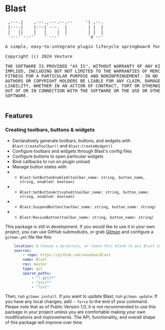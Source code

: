 # Blast

<pre>
 ,---.|    ,---.,---.--.--     '| ,--.
 |---.|    |---|`---.  |        | |  |
 |   ||    |   |    |  |        | |  |
 `---'`---'`   '`---'  `        `o`--'

A simple, easy-to-integrate plugin lifecycle springboard for Roblox plugins.

Copyright (c) 2024 Vexture

THE SOFTWARE IS PROVIDED "AS IS", WITHOUT WARRANTY OF ANY KIND, EXPRESS OR
IMPLIED, INCLUDING BUT NOT LIMITED TO THE WARRANTIES OF MERCHANTABILITY,
FITNESS FOR A PARTICULAR PURPOSE AND NONINFRINGEMENT. IN NO EVENT SHALL THE
AUTHORS OR COPYRIGHT HOLDERS BE LIABLE FOR ANY CLAIM, DAMAGES OR OTHER
LIABILITY, WHETHER IN AN ACTION OF CONTRACT, TORT OR OTHERWISE, ARISING FROM,
OUT OF OR IN CONNECTION WITH THE SOFTWARE OR THE USE OR OTHER DEALINGS IN THE
SOFTWARE.
 </pre>

## Features

### Creating toolbars, buttons & widgets

* Declaratively generate toolbars, buttons, and widgets with `Blast:CreateToolbar()` and `Blast:CreateWidget()`
* Configure toolbars and widgets through Blast's config files
* Configure buttons to open particular widgets
* Bind callbacks to run on plugin unload
* Manage button states with:
* * `Blast:SetButtonEnabled(toolbar_name: string, button_name, string, enabled: boolean)`
* * `Blast:SetButtonActivated(toolbar_name: string, button_name: string, enabled: boolean)`
* * `Blast:SuspendButton(toolbar_name: string, button_name: string)`
* * `Blast:ReviveButton(toolbar_name: string, button_name: string)`

This package is still in development. If you would like to use it in your own project, you can use GitHub submodules, or grab [Gitman](https://gitman.readthedocs.io/en/latest/)
and configure a `gitman.yml` file like this:

```yml
    location: # Choose a directory, or leave this blank to put Blast in the directory your `gitman.yml` file is occupying.
    sources:
        - repo: https://github.com/vexedaa/Blast
        name: Blast
        rev: master
        type: git
        sparse_paths:
            - "!.git/*"
            - "src/*"
            - "!src"
```

Then, run `gitman install`. If you want to update Blast, run `gitman update`. If you have any local changes, add `--force` to the end of your command.
Please note that as of Public Version 1.0, it is not recommended to use this package in your project unless you are comfortable making your own modifications and improvements.
The API, functionality, and overall shape of this package will improve over time.